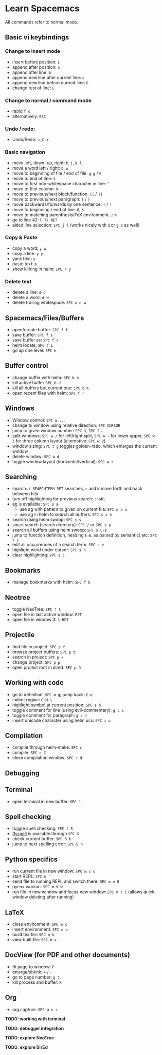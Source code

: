 # Learn Spacemacs

All commands refer to normal mode.

## Basic vi keybindings

### Change to insert mode

- insert before position: `i`
- append after position: `a`
- append after line: `A`
- append new line after current line: `o`
- append new line before current line: `O`
- change rest of line: `C`

### Change to normal / command mode

- rapid `f d`
- alternatively: `ESC`

### Undo / redo:

- Undo/Redo: `u`, `C-r`

### Basic navigation

- move left, down, up, right: `h`, `j`, `k`, `l`
- move a word left / right: `b`, `w`
- move to beginning of file / end of file: `g g` / `G`
- move to end of line: `$`
- move to first non-whitespace character in line: `^`
- move to first column: `0`
- move to previous/next block/function: `[[` / `]]`
- move to previous/next paragraph: `{` / `}`
- move backwards/forwards by one sentence: `(` / `)`
- move to beginning / end of line: `0`, `$`
- move to matching parenthesis/TeX environment...: `%`
- go to line 42: `l:77 RET`
- aided line selection: `SPC j l` (works nicely with `d` or `g c` as well)

### Copy & Paste

- copy a word: `y w`
- copy a line: `y y`
- yank text: `y`
- paste text: `p`
- show killring in helm: `SPC r y`

### Delete text

- delete a line: `d d`
- delete a word: `d w`
- delete trailing whitespace: `SPC x d w`

## Spacemacs/Files/Buffers

- open/create buffer: `SPC f f`
- save buffer: `SPC f s`
- save buffer as: `SPC f c`
- helm locate: `SPC f L`
- go up one level: `SPC-h`

## Buffer control

- change buffer with helm: `SPC b b`
- kill active buffer `SPC b d`
- kill all buffers but current one: `SPC b K`
- open recent files with helm: `SPC f r`

## Windows

- Window control: `SPC w ...`
- change to window using relative direction: `SPC CURSOR`
- jump to given window number: `SPC 1`, `SPC 2`...
- split windows: `SPC w /` for left/right split, `SPC w -` for lower upper, `SPC
  w 3` for three column layout (alternative: `SPC w 2`)
- window sizing: `SPC t g` toggles golden-ratio, which enlarges the current
  window
- delete window: `SPC w d`
- toggle window layout (horizontal/vertical): `SPC w +`

## Searching

- search: `/ SEARCHTERM RET` searches, `n` and `N` move forth and back between
  hits
- turn off highlighting for previous search: `:nohl`
- [ag](https://geoff.greer.fm/ag/) is available: `SPC s a`
    - use ag with pattern to given on current file: `SPC s a a`
    - use ag in helm to search all buffers: `SPC s a b`
- search using helm swoop: `SPC s s`
- smart search (search directory): `SPC /` or `SPC s p`
- search all buffers using helm swoop: `SPC s C-s`
- jump to function definition, heading (i.e. as parsed by semantic) etc: `SPC s j`
- edit all occurrences of a search term: `SPC s e`
- highlight word under cursor: `SPC s h`
- clear highlighting: `SPC s c`

## Bookmarks

- manage bookmarks with helm: `SPC f b`

## Neotree

- toggle NeoTree: `SPC f t`
- open file in last active window: `RET`
- open file in window 3: `3 RET`

## Projectile

- find file in project: `SPC p f`
- browse project buffers: `SPC p b`
- search in project: `SPC p /`
- change project: `SPC p p`
- open project root in dired: `SPC p D`

## Working with code

- go to definition: `SPC m g`; jump back: `C-o`
- indent region: `C-M-\`
- highlight symbol at current position: `SPC s h`
- toggle comment for line (using evil-commentary): `g c c`
- toggle comment for paragraph: `g c }`
- insert unicode character using helm ucs: `SPC i u`

## Compilation

- compile through helm-make: `SPC c`
- compile: `SPC c C`
- close compilation window: `SPC c d`

## Debugging

## Terminal

- open terminal in new buffer: `SPC ''`

## Spell checking

- toggle spell checking: `SPC t S`
- [flyspell](https://www.emacswiki.org/emacs/FlySpell) is available through
   `SPC S`
- check current buffer: `SPC S b`
- jump to next spelling error: `SPC S n`

## Python specifics

- run current file in new window: `SPC m c c`
- start REPL: `SPC m '`
- send file to running REPL and switch there: `SPC m e B`
- pyenv workon: `SPC m V w`
- run file in new window and focus new window: `SPC m c C` (allows quick window
  deleting after running)

## LaTeX

- close environment: `SPC m c`
- insert environment: `SPC m e`
- build tex file: `SPC m b`
- view built file: `SPC m v`

## DocView (for PDF and other documents)

- fit page to window: `P`
- enlarge/shrink: `+` / `-`
- go to page number: `g t`
- kill process and buffer: `K`

## Org

- org capture: `SPC a o c`

**TODO: working with terminal**

**TODO: debugger integration**

**TODO: explore NeoTree**

**TODO: explore DirEd**
